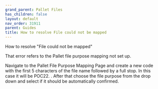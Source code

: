 ```yaml
---
grand_parent: Pallet Files
has_children: false
layout: default
nav_order: 31911
parent: Guides
title: How to resolve File could not be mapped
---
```


How to resolve "File could not be mapped"

That error refers to the Pallet file purpose mapping not set up.

Navigate to the Pallet File Purpose Mapping Page and create a new code with the first 5 characters of the file name followed by a full stop. In this case it will be POC22. . After that choose the file purpose from the drop down and select if it should be automatically confirmed.